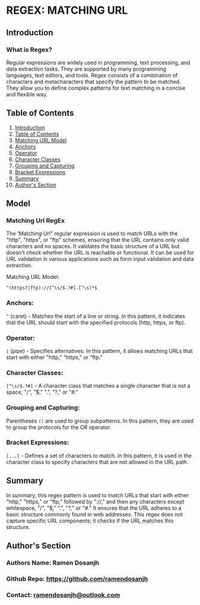 #  REGEX: MATCHING URL 

## Introduction 
### What is Regex?
Regular expressions are widely used in programming, text processing, and data extraction tasks. They are supported by many programming languages, text editors, and tools.
Regex consists of a combination of characters and metacharacters that specify the pattern to be matched. They allow you to define complex patterns for text matching in a concise and flexible way.

## Table of Contents
1. [Introduction](#Introduction)
2. [Table of Contents](#table-of-contents)
3. [Matching URL Model](#model)
4. [Anchors](#anchors)
5. [Operator](#operator)
6. [Character Classes](#character-classes)
7. [Grouping and Capturing](#grouping-and-capturing)
8. [Bracket Expressions](#bracket-expressions)
9. [Summary](#summary)
10. [Author's Section](#authors-section)


## Model 

### Matching Url RegEx
The 'Matching Url" regular expression is used to match URLs with the "http", "https", or "ftp" schemes, ensuring that the URL contains only valid characters and no spaces. It validates the basic structure of a URL but doesn't check whether the URL is reachable or functional. It can be used for URL validation in various applications such as form input validation and data extraction. 

Matching URL Model:

`^(https?|ftp)://[^\s/$.?#].[^\s]*$`

### Anchors:
`^` (caret) - Matches the start of a line or string.
In this pattern, it indicates that the URL should start with the specified protocols (http, https, or ftp).

### Operator:
`|` (pipe) - Specifies alternatives.
In this pattern, it allows matching URLs that start with either "http," "https," or "ftp."


### Character Classes:
`[^\s/$.?#]` - A character class that matches a single character that is not a space, "/", "$," ".", "?," or "#."


### Grouping and Capturing:
Parentheses `()` are used to group subpatterns. In this pattern, they are used to group the protocols for the OR operator.

### Bracket Expressions:
`[...]` - Defines a set of characters to match. In this pattern, it is used in the character class to specify characters that are not allowed in the URL path.

## Summary 
In summary, this regex pattern is used to match URLs that start with either "http," "https," or "ftp," followed by "://," and then any characters except whitespace, "/", "$," ".", "?," or "#." It ensures that the URL adheres to a basic structure commonly found in web addresses. This regex does not capture specific URL components; it checks if the URL matches this structure.


## Author's Section

### Authors Name: Ramen Dosanjh
### Github Repo: https://github.com/ramendosanjh
### Contact: ramendosanjh@outlook.com
